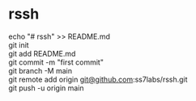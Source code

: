 # rssh
echo "# rssh" >> README.md<br>
git init<br>
git add README.md<br>
git commit -m "first commit"<br>
git branch -M main<br>
git remote add origin git@github.com:ss7labs/rssh.git<br>
git push -u origin main<br>

